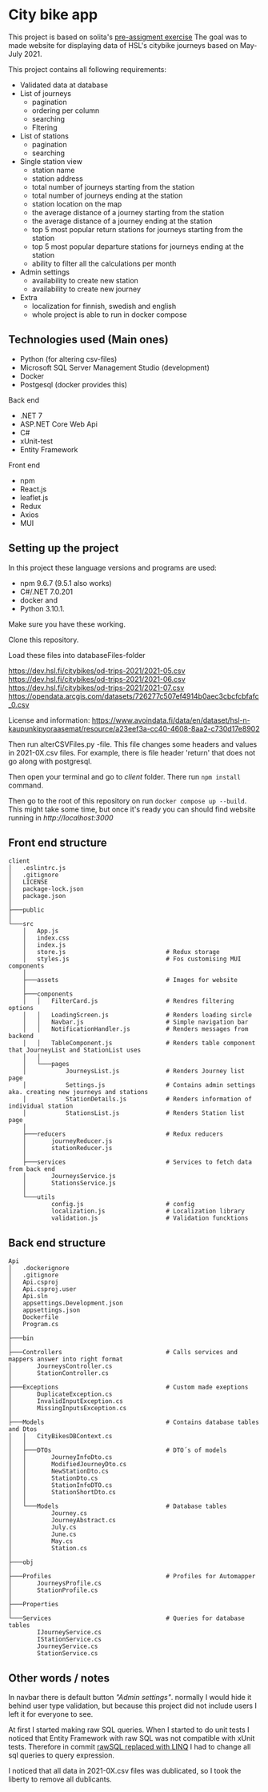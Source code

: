 # City bike app

This project is based on solita's [pre-assigment exercise](https://github.com/solita/dev-academy-2023-exercise) 
The goal was to made website for displaying data of HSL's citybike journeys based on May-July 2021.

This project contains all following requirements:
- Validated data at database
- List of journeys
  - pagination
  - ordering per column
  - searching
  - Fltering
- List of stations 
  - pagination
  - searching
- Single station view
  - station name
  - station address
  - total number of journeys starting from the station
  - total number of journeys ending at the station
  - station location on the map
  - the average distance of a journey starting from the station
  - the average distance of a journey ending at the station
  - top 5 most popular return stations for journeys starting from the station
  - top 5 most popular departure stations for journeys ending at the station
  - ability to filter all the calculations per month
- Admin settings
  - availability to create new station
  - availability to create new journey
- Extra
  - localization for finnish, swedish and english
  - whole project is able to run in docker compose

## Technologies used (Main ones)

* Python (for altering csv-files)
* Microsoft SQL Server Management Studio (development)
* Docker
* Postgesql (docker provides this)

Back end
* .NET 7
* ASP.NET Core Web Api
* C#
* xUnit-test
* Entity Framework

Front end
* npm
* React.js
* leaflet.js
* Redux
* Axios
* MUI

## Setting up the project

In this project these language versions and programs are used: 
* npm 9.6.7 (9.5.1 also works)
* C#/.NET 7.0.201
* docker and 
* Python 3.10.1. 

Make sure you have these working.

Clone this repository.

Load these files into databaseFiles-folder

<https://dev.hsl.fi/citybikes/od-trips-2021/2021-05.csv>
<https://dev.hsl.fi/citybikes/od-trips-2021/2021-06.csv>
<https://dev.hsl.fi/citybikes/od-trips-2021/2021-07.csv>
<https://opendata.arcgis.com/datasets/726277c507ef4914b0aec3cbcfcbfafc_0.csv>


License and information: <https://www.avoindata.fi/data/en/dataset/hsl-n-kaupunkipyoraasemat/resource/a23eef3a-cc40-4608-8aa2-c730d17e8902>

Then run alterCSVFiles.py -file. This file changes some headers and values in 2021-0X.csv files. For example, there is file header 'return' that does not go along with postgresql.

Then open your terminal and go to *client* folder. There run ``` npm install ``` command.

Then go to the root of this repository on run ```docker compose up --build```. This might take some time, but once it's ready you can should find website running in *http://localhost:3000*

## Front end structure
```
client
│   .eslintrc.js
│   .gitignore
│   LICENSE
│   package-lock.json
│   package.json
│
├───public
│
└───src
    │   App.js
    │   index.css
    │   index.js
    │   store.js                            # Redux storage
    │   styles.js                           # Fos customising MUI components
    │
    ├───assets                              # Images for website
    │
    ├───components
    │   │   FilterCard.js                   # Rendres filtering options
    │   │   LoadingScreen.js                # Renders loading sircle
    │   │   Navbar.js                       # Simple navigation bar
    │   │   NotificationHandler.js          # Renders messages from backend
    │   │   TableComponent.js               # Renders table component that JourneyList and StationList uses
    │   │
    │   └───pages
    │           JourneysList.js             # Renders Journey list page
    │           Settings.js                 # Contains admin settings aka. creating new journeys and stations
    │           StationDetails.js           # Renders information of individual station
    │           StationsList.js             # Renders Station list page
    │
    ├───reducers                            # Redux reducers
    │       journeyReducer.js
    │       stationReducer.js
    │
    ├───services                            # Services to fetch data from back end
    │       JourneysService.js
    │       StationsService.js
    │
    └───utils
            config.js                       # config
            localization.js                 # Localization library
            validation.js                   # Validation funcktions
``` 

## Back end structure
```
Api
│   .dockerignore
│   .gitignore
│   Api.csproj
│   Api.csproj.user
│   Api.sln
│   appsettings.Development.json
│   appsettings.json
│   Dockerfile
│   Program.cs
│
├───bin
│
├───Controllers                             # Calls services and mappers answer into right format
│       JourneysController.cs
│       StationController.cs
│
├───Exceptions                              # Custom made exeptions
│       DuplicateException.cs
│       InvalidInputException.cs
│       MissingInputsException.cs
│
├───Models                                  # Contains database tables and Dtos
│   │   CityBikesDBContext.cs
│   │
│   ├───DTOs                                # DTO´s of models
│   │       JourneyInfoDto.cs
│   │       ModifiedJourneyDto.cs
│   │       NewStationDto.cs
│   │       StationDto.cs
│   │       StationInfoDTO.cs
│   │       StationShortDto.cs
│   │
│   └───Models                              # Database tables
│           Journey.cs
│           JourneyAbstract.cs
│           July.cs
│           June.cs
│           May.cs
│           Station.cs
│
├───obj
│
├───Profiles                                # Profiles for Automapper
│       JourneysProfile.cs
│       StationProfile.cs
│
├───Properties
│
└───Services                                # Queries for database tables
        IJourneyService.cs
        IStationService.cs
        JourneyService.cs
        StationService.cs
``` 

## Other words / notes

In navbar there is default button *"Admin settings"*. normally I would hide it behind user type validation, but because this project did not include users I left it for everyone to see.

At first I started making raw SQL queries. When I started to do unit tests I noticed that Entity Framework with raw SQL was not compatible with xUnit tests. Therefore in commit [rawSQL replaced with LINQ](https://github.com/HeidiJoensuu/city-bike-app/commit/cb4e2a65de16281a4cfb9fb58ee05f16476b1831#diff-32fa6806557dad4e15090697adfe83b526fda31b880bfbf17a091df9c235a206) I had to change all sql queries to query expression.

I noticed that all data in 2021-0X.csv files was dublicated, so I took the liberty to remove all dublicants.
